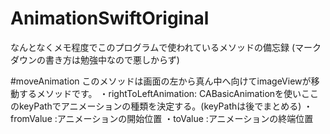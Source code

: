 # AnimationSwiftOriginal
  なんとなくメモ程度でこのプログラムで使われているメソッドの備忘録 (マークダウンの書き方は勉強中なので悪しからず)
  
#moveAnimation
  このメソッドは画面の左から真ん中へ向けてimageViewが移動するメソッドです。
  ・rightToLeftAnimation: CABasicAnimationを使いここのkeyPathでアニメーションの種類を決定する。(keyPathは後でまとめる)
  ・fromValue           :アニメーションの開始位置
  ・toValue             :アニメーションの終端位置
  
